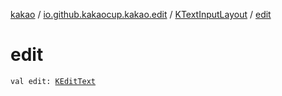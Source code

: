 [kakao](../../index.md) / [io.github.kakaocup.kakao.edit](../index.md) / [KTextInputLayout](index.md) / [edit](./edit.md)

# edit

`val edit: `[`KEditText`](../-k-edit-text/index.md)